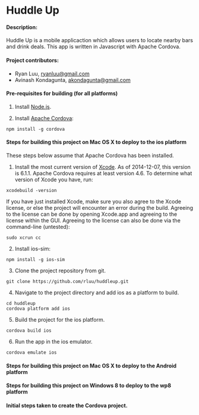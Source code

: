 Huddle Up
=========

#### Description:

Huddle Up is a mobile applicaction which allows users to locate nearby bars and drink deals.  This app is written in Javascript with Apache Cordova.


#### Project contributors:

- Ryan Luu, ryanluu@gmail.com
- Avinash Kondagunta, akondagunta@gmail.com

#### Pre-requisites for building (for all platforms)

1. Install [Node.js](http://nodejs.org/).

2. Install [Apache Cordova](http://cordova.apache.org/):

```
npm install -g cordova
```

#### Steps for building this project on Mac OS X to deploy to the ios platform

These steps below assume that Apache Cordova has been installed.

1. Install the most current version of [Xcode](https://developer.apple.com/xcode/).  As of 2014-12-07, this version is 6.1.1.  Apache Cordova requires at least version 4.6.  To determine what version of Xcode you have, run:

```
xcodebuild -version
```

If you have just installed Xcode, make sure you also agree to the Xcode license, or else the project will encounter an error during the build.  Agreeing to the license can be done by opening Xcode.app and agreeing to the license within the GUI.  Agreeing to the license can also be done via the command-line (untested):

```
sudo xcrun cc
```

2. Install ios-sim:

```
npm install -g ios-sim
```

3. Clone the project repository from git.

```
git clone https://github.com/rluu/huddleup.git
```

4. Navigate to the project directory and add ios as a platform to build.

```
cd huddleup
cordova platform add ios
```

5. Build the project for the ios platform.

```
cordova build ios
```

6. Run the app in the ios emulator.

```
cordova emulate ios
```

#### Steps for building this project on Mac OS X to deploy to the Android platform

#### Steps for building this project on Windows 8 to deploy to the wp8 platform


#### Initial steps taken to create the Cordova project.


